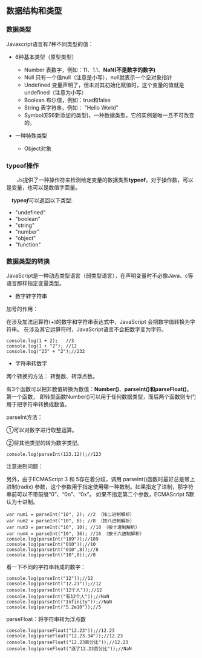 ## 数据结构和类型

### 数据类型

Javascript语言有7种不同类型的值：

- 6种基本类型（原型类型）
	- Number 表数字，例如：11、1.1、**NaN(不是数字的数字)**
	- Null 只有一个值null（注意是小写），null就表示一个空对象指针
	- Undefined 变量声明了，但未对其初始化赋值时，这个变量的值就是undefined（注意为小写）
	- Boolean 布尔值，例如：true和false
	- String 表字符串，例如： "Hello World"
	- Symbol(ES6新添加的类型)，一种数据类型，它的实例是唯一且不可改变的。

- 一种特殊类型
	- Object对象

### typeof操作
　　Js提供了一种操作符来检测给定变量的数据类型**typeof**。对于操作数，可以是变量，也可以是数值字面量。

　***typeof***可以返回以下类型:

 - "undefined"
 - "boolean"
 - "string"
 - "number"
 - "object"
 - "function"

### 数据类型的转换
JavaScript是一种动态类型语言（弱类型语言），在声明变量时不必像Java、c等语言那样指定变量类型。




-  数字转字符串

加号的作用：

在涉及加法运算符(+)的数字和字符串表达式中，JavaScript 会把数字值转换为字符串。
在涉及其它运算符时，JavaScript语言不会把数字变为字符。

    console.log(1 + 2);   //3
	console.log(1 + "2"); //12
	console.log("23" + "2");//232




- 字符串转数字

两个转换的方法： 转整数、转浮点数。

有3个函数可以把非数值转换为数值：**Number()**、**parseInt()**和**parseFloat()**。第一个函数，
即转型函数Number()可以用于任何数据类型，而后两个函数则专门用于把字符串转换成数值。

parseInt方法：

①可以对数字进行取整运算。

②将其他类型的转为数字类型。

    console.log(parseInt(123.12));//123

注意进制问题：

另外，由于ECMAScript 3 和 5存在着分歧，调用 parseInt()函数时最好总是带上进制(radix) 参数，这个参数用于指定使用哪一种数制。如果指定了进制，那字符串前可以不带前缀“0”、“0o”、“0x”。
如果不指定第二个参数，ECMAScript 5默认为十进制。

	var num1 = parseInt("10", 2); //2 （按二进制解析）
	var num2 = parseInt("10", 8); //8 （按八进制解析）
	var num3 = parseInt("10", 10); //10 （按十进制解析）
	var num4 = parseInt("10", 16); //16 （按十六进制解析）
	console.log(parseInt("189"));//189
	console.log(parseInt("010"));//10
	console.log(parseInt("010",8));//8
	console.log(parseInt("10",8));//8


看一下不同的字符串转成的数字：

	console.log(parseInt("12"));//12
	console.log(parseInt("12.23"));//12
	console.log(parseInt("12个人"));//12
	console.log(parseInt("有12个人"));//NaN
	console.log(parseInt("Infinity"));//NaN
	console.log(parseInt("5.2e10"));//5

parseFloat：将字符串转为浮点数

	console.log(parseFloat("12.23"));//12.23
	console.log(parseFloat("12.23.34"));//12.23
	console.log(parseFloat("12.23百分比"));//12.23
	console.log(parseFloat("涨了12.23百分比"));//NaN
